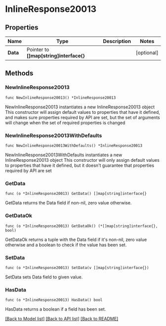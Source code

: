 # InlineResponse20013

## Properties

Name | Type | Description | Notes
------------ | ------------- | ------------- | -------------
**Data** | Pointer to **[]map[string]interface{}** |  | [optional] 

## Methods

### NewInlineResponse20013

`func NewInlineResponse20013() *InlineResponse20013`

NewInlineResponse20013 instantiates a new InlineResponse20013 object
This constructor will assign default values to properties that have it defined,
and makes sure properties required by API are set, but the set of arguments
will change when the set of required properties is changed

### NewInlineResponse20013WithDefaults

`func NewInlineResponse20013WithDefaults() *InlineResponse20013`

NewInlineResponse20013WithDefaults instantiates a new InlineResponse20013 object
This constructor will only assign default values to properties that have it defined,
but it doesn't guarantee that properties required by API are set

### GetData

`func (o *InlineResponse20013) GetData() []map[string]interface{}`

GetData returns the Data field if non-nil, zero value otherwise.

### GetDataOk

`func (o *InlineResponse20013) GetDataOk() (*[]map[string]interface{}, bool)`

GetDataOk returns a tuple with the Data field if it's non-nil, zero value otherwise
and a boolean to check if the value has been set.

### SetData

`func (o *InlineResponse20013) SetData(v []map[string]interface{})`

SetData sets Data field to given value.

### HasData

`func (o *InlineResponse20013) HasData() bool`

HasData returns a boolean if a field has been set.


[[Back to Model list]](../README.md#documentation-for-models) [[Back to API list]](../README.md#documentation-for-api-endpoints) [[Back to README]](../README.md)



